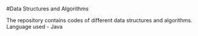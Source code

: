 #Data Structures and Algorithms

The repository contains codes of different data structures and algorithms.
Language used - Java
